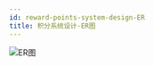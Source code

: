 ```yaml
---
id: reward-points-system-design-ER
title: 积分系统设计-ER图
---
```


![ER图](/img/reward-points-system-ER.png)